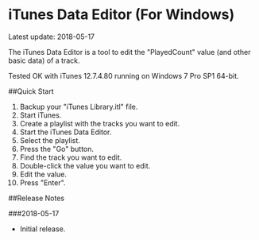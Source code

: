 # iTunes Data Editor (For Windows)

Latest update: 2018-05-17

﻿The iTunes Data Editor is a tool to edit the "PlayedCount" value (and other basic data) of a track.

Tested OK with iTunes 12.7.4.80 running on Windows 7 Pro SP1 64-bit.

##Quick Start

1. Backup your "iTunes Library.itl" file.
2. Start iTunes.
3. Create a playlist with the tracks you want to edit.
4. Start the iTunes Data Editor.
5. Select the playlist.
6. Press the "Go" button.
7. Find the track you want to edit.
8. Double-click the value you want to edit.
9. Edit the value.
10. Press "Enter".

##Release Notes

###2018-05-17

- Initial release.